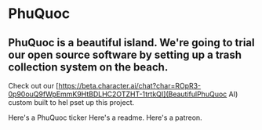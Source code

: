 # PhuQuoc

## PhuQuoc is a beautiful island. We're going to trial our open source software by setting up a trash collection system on the beach. 

Check out our [https://beta.character.ai/chat?char=ROpR3-0p90ouQ9fWpEmmK9HtBDLHC2OTZHT-1trtkQI](BeautifulPhuQuoc AI) custom built to hel pset up this project.  

Here's a PhuQuoc ticker
Here's a readme.
Here's a patreon.
